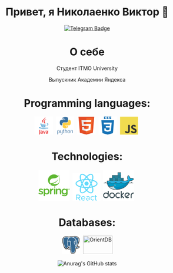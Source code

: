 <p align="center">
  <h1 align="center">Привет, я Николаенко Виктор 👾</h1>

<div id="badges" align="center">
  <a href="https://t.me/vnikolaenko">
    <img src="https://img.shields.io/badge/Telegram-blue?style=for-the-badge&logo=telegram&logoColor=white" alt="Telegram Badge"/>
  </a>
</div>

<div  align="center">
  <h1 align="center">О себе</h1>
  <p>Студент ITMO University</p> 
  <p>Выпускник Академии Яндекса</p>
<div>

  <h1 align="center">Programming languages:</h1>
  <div align="center">
    <img src="https://github.com/devicons/devicon/blob/master/icons/java/java-original-wordmark.svg" title="Java" alt="Java" width="50" height="50"/>&nbsp;
    <img src="https://github.com/devicons/devicon/blob/master/icons/python/python-original-wordmark.svg" title="Python" alt="Python" width="50" height="50"/>&nbsp;
    <img src="https://github.com/devicons/devicon/blob/master/icons/html5/html5-original.svg" title="HTML5" alt="HTML" width="50" height="50"/>&nbsp;
    <img src="https://github.com/devicons/devicon/blob/master/icons/css3/css3-plain-wordmark.svg"  title="CSS3" alt="CSS" width="50" height="50"/>&nbsp;
    <img src="https://github.com/devicons/devicon/blob/master/icons/javascript/javascript-original.svg" title="JavaScript" alt="JavaScript" width="50" height="50"/>&nbsp;
  </div>



  <h1 align="center">Technologies:</h1>
  <div align="center">
    <img src="https://github.com/devicons/devicon/blob/master/icons/spring/spring-original-wordmark.svg" title="Spring" alt="Spring" width="85" height="85"/>&nbsp;
    <img src="https://github.com/devicons/devicon/blob/master/icons/react/react-original-wordmark.svg" title="React" alt="React" width="75" height="75"/>&nbsp;
    <img src="https://github.com/devicons/devicon/blob/master/icons/docker/docker-original-wordmark.svg" title="Docker" alt="Docker" width="85" height="85"/>&nbsp;
  </div>



  <h1 align="center">Databases:</h1>
  <div align="center">
    <img src="https://github.com/devicons/devicon/blob/master/icons/postgresql/postgresql-original.svg" title="PostgreSQL"  alt="PostgreSQL" width="50" height="50"/>&nbsp;
    <img src="https://upload.wikimedia.org/wikipedia/commons/b/ba/OrientDB_Logo_2014_280x177.jpg" title="OrientDB" **alt="OrientDB" width="80" height="50"/>
  </div>


![Anurag's GitHub stats](https://github-readme-stats.vercel.app/api?username=vnikolaenko-dev&show_icons=true&theme=tokyonight)
</p>
